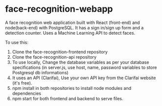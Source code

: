 # face-recognition-webapp
A face recognition web application built with React (front-end) and node(back-end) with PostgreSQL. It has a sign in/sign up form and a detection counter.  Uses a Machine Learning API to detect faces.

To use this:
1. Clone the face-recognition-frontend repository
2. Clone the face-recognition-api repository
3. To use locally, Change the database variables as per your database specifications (in server.js, use host, name, password variables to store Postgresql db informations)
4. It uses an API (Clarifai), Use your own API key from the Clarifai website (it's free).
5. npm install in both repositories to install node modules and dependencies
6. npm start for both frontend and backend to serve files.

